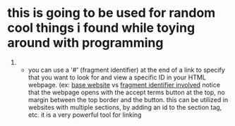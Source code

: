 # this is going to be used for random cool things i found while toying around with programming

1. - you can use a '#' (fragment identifier) at the end of a link to specify that you want to look for and view a specific ID in your HTML webpage.
  (ex: [base website](https://kymiira.github.io/game-dev-caleb-2025/public/t1a05-forms-caleb.html) vs [fragment identifier involved](https://kymiira.github.io/game-dev-caleb-2025/public/t1a05-forms-caleb.html#acceptTerms)
  notice that the webpage opens with the accept terms button at the top, no margin between the top border and the button.
  this can be utilized in websites with multiple sections, by adding an id to the section tag, etc. it is a very powerful tool for linking
 
  
